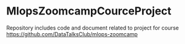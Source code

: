 # MlopsZoomcampCourceProject
Repository includes code and document related to project for course https://github.com/DataTalksClub/mlops-zoomcamp
